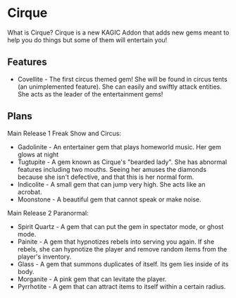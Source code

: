 # Cirque
What is Cirque? Cirque is a new KAGIC Addon that adds new gems meant to help you do things but some of them will entertain you!

## Features
* Covellite - The first circus themed gem! She will be found in circus tents (an unimplemented feature). She can easily and swiftly attack entities. She acts as the leader of the entertainment gems!

## Plans
Main Release 1 Freak Show and Circus:
* Gadolinite - An entertainer gem that plays homeworld music. Her gem glows at night
* Tugtupite - A gem known as Cirque's "bearded lady". She has abnormal features including two mouths. Seeing her amuses the diamonds because she isn't defective, and that this is her normal form.
* Indicolite - A small gem that can jump very high. She acts like an acrobat.
* Moonstone - A beautiful gem that cannot speak or make noise. 

Main Release 2 Paranormal:
* Spirit Quartz - A gem that can put the gem in spectator mode, or ghost mode.
* Painite - A gem that hypnotizes rebels into serving you again. If she rebels, she can hypnotize the player and remove random items from the player's inventory.
* Glass - A gem that summons duplicates of itself. Its gem lies inside of its body.
* Morganite - A pink gem that can levitate the player.
* Pyrrhotite - A gem that can attract items to itself within a certain radius.
